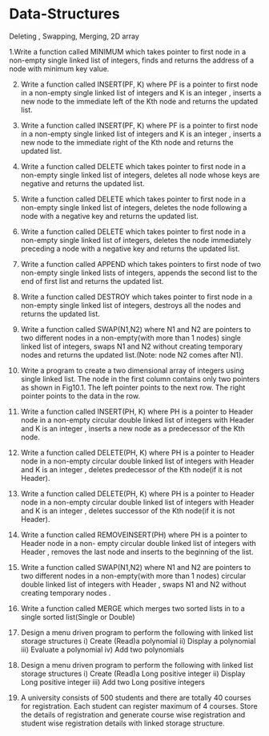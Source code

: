 # Data-Structures
Deleting , Swapping, Merging, 2D array

1.Write a function called MINIMUM which takes pointer to first node in a non-empty single
linked list of integers, finds and returns the address of a node with minimum key value.

2. Write a function called INSERT(PF, K) where PF is a pointer to first node in a non-empty single
linked list of integers and K is an integer , inserts a new node to the immediate left of the Kth
node and returns the updated list.

3. Write a function called INSERT(PF, K) where PF is a pointer to first node in a non-empty single
linked list of integers and K is an integer , inserts a new node to the immediate right of the Kth
node and returns the updated list.

4. Write a function called DELETE which takes pointer to first node in a non-empty single linked
list of integers, deletes all node whose keys are negative and returns the updated list.

5. Write a function called DELETE which takes pointer to first node in a non-empty single linked
list of integers, deletes the node following a node with a negative key and returns the
updated list.

6. Write a function called DELETE which takes pointer to first node in a non-empty single linked
list of integers, deletes the node immediately preceding a node with a negative key and
returns the updated list.

7. Write a function called APPEND which takes pointers to first node of two non-empty single
linked lists of integers, appends the second list to the end of first list and returns the updated
list.

8. Write a function called DESTROY which takes pointer to first node in a non-empty single
linked list of integers, destroys all the nodes and returns the updated list.

9. Write a function called SWAP(N1,N2) where N1 and N2 are pointers to two different nodes
in a non-empty(with more than 1 nodes) single linked list of integers, swaps N1 and N2
without creating temporary nodes and returns the updated list.(Note: node N2 comes after
N1).

10. Write a program to create a two dimensional array of integers using single linked list. The
node in the first column contains only two pointers as shown in Fig10.1. The left pointer points
to the next row. The right pointer points to the data in the row.

11. Write a function called INSERT(PH, K) where PH is a pointer to Header node in a non-empty
circular double linked list of integers with Header and K is an integer , inserts a new node as a
predecessor of the Kth node.

12. Write a function called DELETE(PH, K) where PH is a pointer to Header node in a non-empty
circular double linked list of integers with Header and K is an integer , deletes predecessor of
the Kth node(if it is not Header).

13. Write a function called DELETE(PH, K) where PH is a pointer to Header node in a non-empty
circular double linked list of integers with Header and K is an integer , deletes successor of
the Kth node(if it is not Header).

14. Write a function called REMOVEINSERT(PH) where PH is a pointer to Header node in a non-
empty circular double linked list of integers with Header , removes the last node and inserts
to the beginning of the list.

15. Write a function called SWAP(N1,N2) where N1 and N2 are pointers to two different nodes
in a non-empty(with more than 1 nodes) circular double linked list of integers with Header ,
swaps N1 and N2 without creating temporary nodes .

16. Write a function called MERGE which merges two sorted lists in to a single sorted list(Single
or Double)

17. Design a menu driven program to perform the following with linked list storage structures
i) Create (Read)a polynomial
ii) Display a polynomial
iii) Evaluate a polynomial
iv) Add two polynomials

18. Design a menu driven program to perform the following with linked list storage structures
i) Create (Read)a Long positive integer
ii) Display Long positive integer
iii) Add two Long positive integers

19. A university consists of 500 students and there are totally 40 courses for registration. Each
student can register maximum of 4 courses. Store the details of registration and generate
course wise registration and student wise registration details with linked storage structure.
